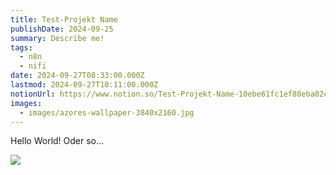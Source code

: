 ```yaml
---
title: Test-Projekt Name
publishDate: 2024-09-25
summary: Describe me!
tags:
  - n8n
  - nifi
date: 2024-09-27T08:33:00.000Z
lastmod: 2024-09-27T10:11:00.000Z
notionUrl: https://www.notion.so/Test-Projekt-Name-10ebe61fc1ef80eba02cf14dcb1d0e24
images:
  - images/azores-wallpaper-3840x2160.jpg
---
```



Hello World! Oder so…


![](https://images.unsplash.com/photo-1458682625221-3a45f8a844c7?ixlib=rb-4.0.3&q=85&fm=jpg&crop=entropy&cs=srgb)

